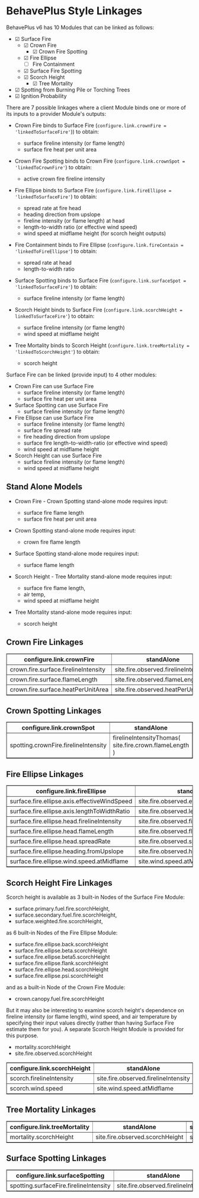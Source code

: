 # BehavePlus Style Linkages

BehavePlus v6 has 10 Modules that can be linked as follows:

- &#9745; Surface Fire
    - &#9745; Crown Fire
        - &#9745; Crown Fire Spotting
    - &#9745; Fire Ellipse
        - &#9744; Fire Containment
    - &#9745; Surface Fire Spotting
    - &#9745; Scorch Height
        - &#9745; Tree Mortality
- &#9745; Spotting from Burning Pile or Torching Trees
- &#9745; Ignition Probability

There are 7 possible linkages where a client Module binds one or more of its inputs to a provider Module's outputs:

  - Crown Fire binds to Surface Fire (`configure.link.crownFire = 'linkedToSurfaceFire'`)) to obtain:
    - surface fireline intensity (or flame length)
    - surface fire heat per unit area

  - Crown Fire Spotting binds to Crown Fire (`configure.link.crownSpot = 'linkedToCrownFire'`) to obtain:
    - active crown fire fireline intensity

  - Fire Ellipse binds to Surface Fire (`configure.link.fireEllipse = 'linkedToSurfaceFire'`) to obtain:
    - spread rate at fire head
    - heading direction from upslope
    - fireline intensity (or flame length) at head
    - length-to-width ratio (or effective wind speed)
    - wind speed at midflame height (for scorch height outputs)

  - Fire Containment binds to Fire Ellipse (`configure.link.fireContain = 'linkedToFireEllipse'`) to obtain:
    - spread rate at head
    - length-to-width ratio

  - Surface Spotting binds to Surface Fire (`configure.link.surfaceSpot = 'linkedToSurfaceFire'`) to obtain:
    - surface fireline intensity (or flame length)

  - Scorch Height binds to Surface Fire (`configure.link.scorchHeight = linkedToSurfaceFire'`) to obtain:
    - surface fireline intensity (or flame length)
    - wind speed at midflame height

  - Tree Mortality binds to Scorch Height (`configure.link.treeMortality = 'linkedToScorchHeight'`) to obtain:
    - scorch height

Surface Fire can be linked (provide input) to 4 other modules:
  - Crown Fire can use Surface Fire
    - surface fireline intensity (or flame length)
    - surface fire heat per unit area
  - Surface Spotting can use Surface Fire
    - surface fireline intensity (or flame length)
  - Fire Ellipse can use Surface Fire
    - surface fireline intensity (or flame length)
    - surface fire spread rate
    - fire heading direction from upslope
    - surface fire length-to-width-ratio (or effective wind speed)
    - wind speed at midflame height
  - Scorch Height can use Surface Fire
    - surface fireline intensity (or flame length)
    - wind speed at midflame height

## Stand Alone Models

  - Crown Fire - Crown Spotting stand-alone mode requires input:
    - surface fire flame length
    - surface fire heat per unit area

  - Crown Spotting stand-alone mode requires input:
    - crown fire flame length

  - Surface Spotting stand-alone mode requires input:
    - surface flame length

  - Scorch Height - Tree Mortality stand-alone mode requires input:
    - surface fire flame length,
    - air temp,
    - wind speed at midflame height

  - Tree Mortality stand-alone mode requires input:
    - scorch height

## Crown Fire Linkages

<table border>
  <tr><th>configure.link.crownFire</th><th>standAlone</th><th>surfaceFire</th></tr>
  <tr><td>crown.fire.surface.firelineIntensity</td>
      <td>site.fire.observed.firelineIntensity</td>
      <td>surface.weighted.fire.firelineIntensity</td></tr>
  <tr><td>crown.fire.surface.flameLength</td>
      <td>site.fire.observed.flameLength</td>
      <td>surface.weighted.fire.flameLength</td></tr>
  <tr><td>crown.fire.surface.heatPerUnitArea</td>
      <td>site.fire.observed.heatPerUnitArea</td>
      <td>surface.weighted.fire.heatPerUnitArea</td></tr>
</table>

## Crown Spotting Linkages

<table border>
  <tr><th>configure.link.crownSpot</th><th>standAlone</th><th>crownFire</th></tr>
  <tr><td>spotting.crownFire.firelineIntensity</td>
      <td>firelineIntensityThomas( site.fire.crown.flameLength )</td>
      <td>crown.fire.active.firelineIntensity</td></tr>
</table>

## Fire Ellipse Linkages

<table border>
  <tr><th>configure.link.fireEllipse</th><th>standAlone</th><th>surfaceFire</th></tr>
  <tr><td>surface.fire.ellipse.axis.effectiveWindSpeed</td>
      <td>site.fire.observed.effectiveWindSpeed</td>
      <td>surface.weighted.fire.effectiveWindSpeed</td></tr>
  <tr><td>surface.fire.ellipse.axis.lengthToWidthRatio</td>
      <td>site.fire.observed.lengthToWidthRatio</td>
      <td>surface.weighted.fire.lengthToWidthRatio</td></tr>
  <tr><td>surface.fire.ellipse.head.firelineIntensity</td>
      <td>site.fire.observed.firelineIntensity</td>
      <td>surface.weighted.fire.firelineIntensity</td></tr>
  <tr><td>surface.fire.ellipse.head.flameLength</td>
      <td>site.fire.observed.flameLength</td>
      <td>surface.weighted.fire.flameLength</td></tr>
  <tr><td>surface.fire.ellipse.head.spreadRate</td>
      <td>site.fire.observed.spreadRate</td>
      <td>surface.weighted.fire.spreadRate</td></tr>
  <tr><td>surface.fire.ellipse.heading.fromUpslope</td>
      <td>site.fire.observed.heading.fromUpslope</td>
      <td>surface.weighted.fire.heading.fromUpslope</td></tr>
  <tr><td>surface.fire.ellipse.wind.speed.atMidflame</td>
      <td>site.wind.speed.atMidflame</td>
      <td>surface.weighted.fire.wind.speed.atMidflame</td></tr>
</table>

## Scorch Height Fire Linkages

Scorch height is available as 3 built-in Nodes of the Surface Fire Module:
  - surface.primary.fuel.fire.scorchHeight,
  - surface.secondary.fuel.fire.scorchHeight,
  - surface.weighted.fire.scorchHeight,

as 6 built-in Nodes of the Fire Ellipse Module:
  - surface.fire.ellipse.back.scorchHeight
  - surface.fire.ellipse.beta.scorchHeight
  - surface.fire.ellipse.beta5.scorchHeight
  - surface.fire.ellipse.flank.scorchHeight
  - surface.fire.ellipse.head.scorchHeight
  - surface.fire.ellipse.psi.scorchHeight

and as a built-in Node of the Crown Fire Module:
  - crown.canopy.fuel.fire.scorchHeight

But it may also be interesting to examine scorch height's dependence on fireline intensity (or flame length), wind speed, and air temperature by specifying their input values directly (rather than having Surface Fire estimate them for you).  A separate Scorch Height Module is provided for this purpose.

  - mortality.scorchHeight
  - site.fire.observed.scorchHeight

<table border>
  <tr><th>configure.link.scorchHeight</th><th>standAlone</th><th>surfaceFire</th></tr>
  <tr><td>scorch.firelineIntensity</td>
      <td>site.fire.observed.firelineIntensity</td>
      <td>surface.weighted.fire.firelineIntensity</td></tr>
  <tr><td>scorch.wind.speed</td>
      <td>site.wind.speed.atMidflame</td>
      <td>surface.weighted.fire.wind.speed.atMidflame</td></tr>
</table>

## Tree Mortality Linkages

<table border>
  <tr><th>configure.link.treeMortality</th><th>standAlone</th><th>scorchHeight</th></tr>
  <tr><td>mortality.scorchHeight</td>
      <td>site.fire.observed.scorchHeight</td>
      <td>scorch.height</td></tr>
</table>

## Surface Spotting Linkages

<table border>
  <tr><th>configure.link.surfaceSpotting</th><th>standAlone</th><th>surfaceFire</th></tr>
  <tr><td>spotting.surfaceFire.firelineIntensity</td>
      <td>site.fire.observed.firelineIntensity</td>
      <td>surface.weighted.fire.firelineIntensity</td></tr>
</table>

